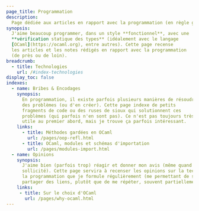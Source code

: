 ```yaml
---
page_title: Programmation
description: 
  Page dédiée aux articles en rapport avec la programmation (en règle générale)
synopsis:
  J'aime beaucoup programmer, dans un style **fonctionnel**, avec une
  **vérification statique des types** (idéalement avec le langage
  [OCaml](https://ocaml.org), entre autres). Cette page recense 
  les articles et les notes rédigés en rapport avec la programmation
  (de près ou de loin).
breadcrumb:
  - title: Technologies
    url: /#index-technologies
display_toc: false
indexes:
  - name: Bribes & Encodages
    synopsis: 
      En programmation, il existe parfois plusieurs manières de résoudre
      des problèmes (ou d'en créer). Cette page indexe de petits
      fragments de code ou des ruses de sioux qui solutionnent ces
      problèmes (qui parfois n'en sont pas). Ce n'est pas toujours très
      utile au premier abord, mais je trouve ça parfois intéressant.
    links:
      - title: Méthodes gardées en OCaml
        url: /pages/oop-refl.html
      - title: OCaml, modules et schémas d'importation
        url: /pages/modules-import.html
  - name: Opinions
    synopsis:
      J'aime bien (parfois trop) réagir et donner mon avis (même quand il n'est pas
      sollicité). Cette page servira à recenser les opinions sur la technologie et 
      la programmation que je formule régulièrement (me permettant de simplement 
      partager des liens, plutôt que de me répéter, souvent partiellement).
    links:
     - title: Sur le choix d'OCaml
       url: /pages/why-ocaml.html
---
```

